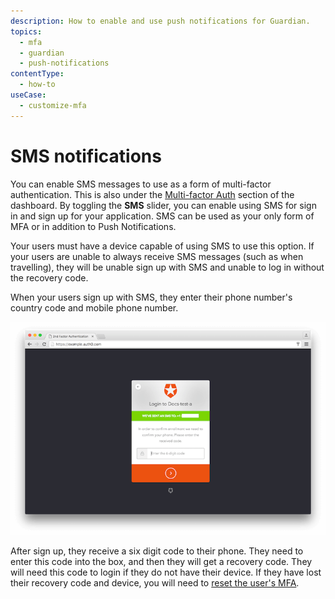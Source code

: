 ```yaml
---
description: How to enable and use push notifications for Guardian.
topics:
  - mfa
  - guardian
  - push-notifications
contentType:
  - how-to
useCase:
  - customize-mfa
---
```

# SMS notifications

You can enable SMS messages to use as a form of multi-factor authentication. This is also under the [Multi-factor Auth](${manage_url}/#/guardian) section of the dashboard. By toggling the **SMS** slider, you can enable using SMS for sign in and sign up for your application. SMS can be used as your only form of MFA or in addition to Push Notifications.

Your users must have a device capable of using SMS to use this option. If your users are unable to always receive SMS messages (such as when travelling), they will be unable sign up with SMS and unable to log in without the recovery code.

When your users sign up with SMS, they enter their phone number's country code and mobile phone number.

![](/media/articles/mfa/sms.png)

After sign up, they receive a six digit code to their phone. They need to enter this code into the box, and then they will get a recovery code. They will need this code to login if they do not have their device. If they have lost their recovery code and device, you will need to [reset the user's MFA](/multifactor-authentication/administrator/reset-user).
